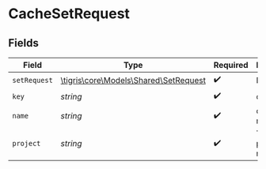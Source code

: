 # CacheSetRequest


## Fields

| Field                                                                      | Type                                                                       | Required                                                                   | Description                                                                |
| -------------------------------------------------------------------------- | -------------------------------------------------------------------------- | -------------------------------------------------------------------------- | -------------------------------------------------------------------------- |
| `setRequest`                                                               | [\tigris\core\Models\Shared\SetRequest](../../models/shared/SetRequest.md) | :heavy_check_mark:                                                         | N/A                                                                        |
| `key`                                                                      | *string*                                                                   | :heavy_check_mark:                                                         | cache key                                                                  |
| `name`                                                                     | *string*                                                                   | :heavy_check_mark:                                                         | cache name                                                                 |
| `project`                                                                  | *string*                                                                   | :heavy_check_mark:                                                         | Tigris project name                                                        |